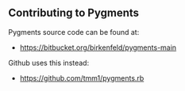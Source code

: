 ## Contributing to Pygments

Pygments source code can be found at:

* <https://bitbucket.org/birkenfeld/pygments-main>

Github uses this instead:

* <https://github.com/tmm1/pygments.rb>
